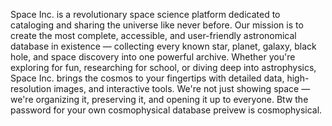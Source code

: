 Space Inc. is a revolutionary space science platform dedicated to cataloging and sharing the universe like never before. Our mission is to create the most complete, accessible, and user-friendly astronomical database in existence — collecting every known star, planet, galaxy, black hole, and space discovery into one powerful archive. Whether you're exploring for fun, researching for school, or diving deep into astrophysics, Space Inc. brings the cosmos to your fingertips with detailed data, high-resolution images, and interactive tools. We're not just showing space — we're organizing it, preserving it, and opening it up to everyone. Btw the password for your own cosmophysical database preivew is cosmophysical.

